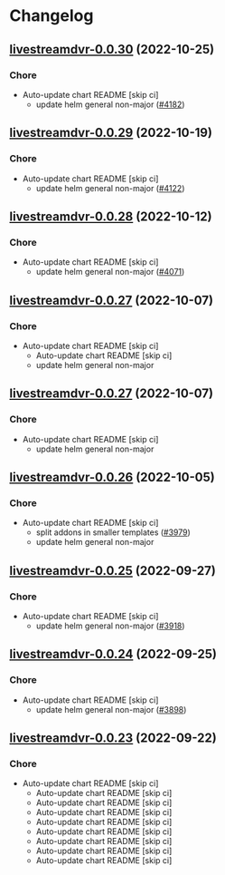 # Changelog



## [livestreamdvr-0.0.30](https://github.com/truecharts/charts/compare/livestreamdvr-0.0.29...livestreamdvr-0.0.30) (2022-10-25)

### Chore

- Auto-update chart README [skip ci]
  - update helm general non-major ([#4182](https://github.com/truecharts/charts/issues/4182))




## [livestreamdvr-0.0.29](https://github.com/truecharts/charts/compare/livestreamdvr-0.0.28...livestreamdvr-0.0.29) (2022-10-19)

### Chore

- Auto-update chart README [skip ci]
  - update helm general non-major ([#4122](https://github.com/truecharts/charts/issues/4122))




## [livestreamdvr-0.0.28](https://github.com/truecharts/charts/compare/livestreamdvr-0.0.27...livestreamdvr-0.0.28) (2022-10-12)

### Chore

- Auto-update chart README [skip ci]
  - update helm general non-major ([#4071](https://github.com/truecharts/charts/issues/4071))




## [livestreamdvr-0.0.27](https://github.com/truecharts/charts/compare/livestreamdvr-0.0.26...livestreamdvr-0.0.27) (2022-10-07)

### Chore

- Auto-update chart README [skip ci]
  - Auto-update chart README [skip ci]
  - update helm general non-major




## [livestreamdvr-0.0.27](https://github.com/truecharts/charts/compare/livestreamdvr-0.0.26...livestreamdvr-0.0.27) (2022-10-07)

### Chore

- Auto-update chart README [skip ci]
  - update helm general non-major




## [livestreamdvr-0.0.26](https://github.com/truecharts/charts/compare/livestreamdvr-0.0.25...livestreamdvr-0.0.26) (2022-10-05)

### Chore

- Auto-update chart README [skip ci]
  - split addons in smaller templates ([#3979](https://github.com/truecharts/charts/issues/3979))
  - update helm general non-major




## [livestreamdvr-0.0.25](https://github.com/truecharts/charts/compare/livestreamdvr-0.0.24...livestreamdvr-0.0.25) (2022-09-27)

### Chore

- Auto-update chart README [skip ci]
  - update helm general non-major ([#3918](https://github.com/truecharts/charts/issues/3918))




## [livestreamdvr-0.0.24](https://github.com/truecharts/charts/compare/livestreamdvr-0.0.23...livestreamdvr-0.0.24) (2022-09-25)

### Chore

- Auto-update chart README [skip ci]
  - update helm general non-major ([#3898](https://github.com/truecharts/charts/issues/3898))




## [livestreamdvr-0.0.23](https://github.com/truecharts/charts/compare/livestreamdvr-0.0.22...livestreamdvr-0.0.23) (2022-09-22)

### Chore

- Auto-update chart README [skip ci]
  - Auto-update chart README [skip ci]
  - Auto-update chart README [skip ci]
  - Auto-update chart README [skip ci]
  - Auto-update chart README [skip ci]
  - Auto-update chart README [skip ci]
  - Auto-update chart README [skip ci]
  - Auto-update chart README [skip ci]
  - Auto-update chart README [skip ci]
